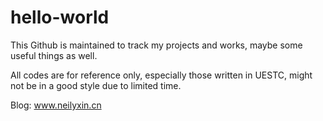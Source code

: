 # hello-world
This Github is maintained to track my projects and works, maybe some useful things as well.

All codes are for reference only, especially those written in UESTC, might not be in a good style due to limited time.

Blog: www.neilyxin.cn
